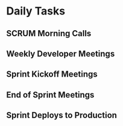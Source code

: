 # Daily Tasks

## SCRUM Morning Calls

## Weekly Developer Meetings

## Sprint Kickoff Meetings

## End of Sprint Meetings

## Sprint Deploys to Production
